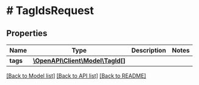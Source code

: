 # # TagIdsRequest

## Properties

Name | Type | Description | Notes
------------ | ------------- | ------------- | -------------
**tags** | [**\OpenAPI\Client\Model\TagId[]**](TagId.md) |  |

[[Back to Model list]](../../README.md#models) [[Back to API list]](../../README.md#endpoints) [[Back to README]](../../README.md)
